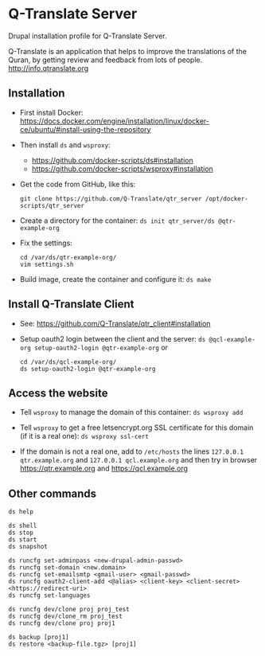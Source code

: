 
# Q-Translate Server

Drupal installation profile for Q-Translate Server.

Q-Translate is an application that helps to improve the translations
of the Quran, by getting review and feedback from lots of
people. http://info.qtranslate.org


## Installation

  - First install Docker:
    https://docs.docker.com/engine/installation/linux/docker-ce/ubuntu/#install-using-the-repository

  - Then install `ds` and `wsproxy`:
     + https://github.com/docker-scripts/ds#installation
     + https://github.com/docker-scripts/wsproxy#installation


  - Get the code from GitHub, like this:
    ```
    git clone https://github.com/Q-Translate/qtr_server /opt/docker-scripts/qtr_server
    ```

  - Create a directory for the container: `ds init qtr_server/ds @qtr-example-org`

  - Fix the settings:
    ```
    cd /var/ds/qtr-example-org/
    vim settings.sh
    ```

  - Build image, create the container and configure it: `ds make`


## Install Q-Translate Client

  - See: https://github.com/Q-Translate/qtr_client#installation

  - Setup oauth2 login between the client and the server: `ds @qcl-example-org setup-oauth2-login @qtr-example-org`
    or
    ```
    cd /var/ds/qcl-example-org/
    ds setup-oauth2-login @qtr-example-org
    ```


## Access the website

  - Tell `wsproxy` to manage the domain of this container: `ds wsproxy add`

  - Tell `wsproxy` to get a free letsencrypt.org SSL certificate for
    this domain (if it is a real one): `ds wsproxy ssl-cert`

  - If the domain is not a real one, add to `/etc/hosts` the lines
    `127.0.0.1 qtr.example.org` and `127.0.0.1 qcl.example.org` and
    then try in browser https://qtr.example.org and
    https://qcl.example.org


## Other commands

    ds help

    ds shell
    ds stop
    ds start
    ds snapshot

    ds runcfg set-adminpass <new-drupal-admin-passwd>
    ds runcfg set-domain <new.domain>
    ds runcfg set-emailsmtp <gmail-user> <gmail-passwd>
    ds runcfg oauth2-client-add <@alias> <client-key> <client-secret> <https://redirect-uri>
    ds runcfg set-languages

    ds runcfg dev/clone proj proj_test
    ds runcfg dev/clone_rm proj_test
    ds runcfg dev/clone proj proj1

    ds backup [proj1]
    ds restore <backup-file.tgz> [proj1]
